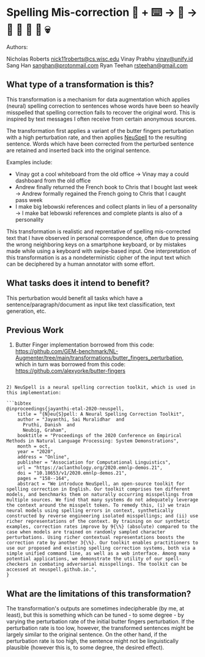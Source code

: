 # Spelling Mis-correction 🦎  + ⌨️ → 🐍 → 🦖 🦕 🌠 🌋 💀
Authors:

Nicholas Roberts <nick11roberts@cs.wisc.edu>
Vinay Prabhu <vinay@unify.id>
Sang Han <sanghan@protonmail.com>
Ryan Teehan <rsteehan@gmail.com>

## What type of a transformation is this?
This transformation is a mechanism for data augmentation which applies (neural) spelling correction to sentences whose words have been so heavily misspelled that spelling correction fails to recover the original word. This is inspired by text messages I often receive from certain anonymous sources. 

The transformation first applies a variant of the butter fingers perturbation with a high perturbation rate, and then applies [NeuSpell](https://aclanthology.org/2020.emnlp-demos.21/) to the resulting sentence. Words which have been corrected from the perturbed sentence are retained and inserted back into the original sentence. 

Examples include:
- Vinay got a cool whiteboard from the old office → Vinay may a could dashboard from the old office
- Andrew finally returned the French book to Chris that I bought last week → Andrew formally regained the French going to Chris that I caught pass week
- I make big lebowski references and collect plants in lieu of a personality → I make bat lebowski references and complete plants is also of a personality

This transformation is realistic and reprentative of spelling mis-corrected text that I have observed in personal correspondence, often due to pressing the wrong neighboring keys on a smartphone keyboard, or by mistakes made while using a keyboard with swipe-based input. One interpretation of this transformation is as a nondeterministic cipher of the input text which can be deciphered by a human annotator with some effort. 

## What tasks does it intend to benefit?
This perturbation would benefit all tasks which have a sentence/paragraph/document as input like text classification, 
text generation, etc. 

## Previous Work
1) Butter Finger implementation borrowed from this code: https://github.com/GEM-benchmark/NL-Augmenter/tree/main/transformations/butter_fingers_perturbation, which in turn was borrowed from this code: https://github.com/alexyorke/butter-fingers
```

2) NeuSpell is a neural spelling correction toolkit, which is used in this implementation: 

```bibtex
@inproceedings{jayanthi-etal-2020-neuspell,
    title = "{N}eu{S}pell: A Neural Spelling Correction Toolkit",
    author = "Jayanthi, Sai Muralidhar  and
      Pruthi, Danish  and
      Neubig, Graham",
    booktitle = "Proceedings of the 2020 Conference on Empirical Methods in Natural Language Processing: System Demonstrations",
    month = oct,
    year = "2020",
    address = "Online",
    publisher = "Association for Computational Linguistics",
    url = "https://aclanthology.org/2020.emnlp-demos.21",
    doi = "10.18653/v1/2020.emnlp-demos.21",
    pages = "158--164",
    abstract = "We introduce NeuSpell, an open-source toolkit for spelling correction in English. Our toolkit comprises ten different models, and benchmarks them on naturally occurring misspellings from multiple sources. We find that many systems do not adequately leverage the context around the misspelt token. To remedy this, (i) we train neural models using spelling errors in context, synthetically constructed by reverse engineering isolated misspellings; and (ii) use richer representations of the context. By training on our synthetic examples, correction rates improve by 9{\%} (absolute) compared to the case when models are trained on randomly sampled character perturbations. Using richer contextual representations boosts the correction rate by another 3{\%}. Our toolkit enables practitioners to use our proposed and existing spelling correction systems, both via a simple unified command line, as well as a web interface. Among many potential applications, we demonstrate the utility of our spell-checkers in combating adversarial misspellings. The toolkit can be accessed at neuspell.github.io.",
}
```
## What are the limitations of this transformation?
The transformation's outputs are sometimes indecipherable (by me, at least), but this is something which can be tuned - to some degree - by varying the perturbation rate of the initial butter fingers perturbation. If the perturbation rate is too low, however, the transformed sentences might be largely similar to the original sentence. On the other hand, if the perturbation rate is too high, the sentence might not be linguistically plausible (however this is, to some degree, the desired effect). 
